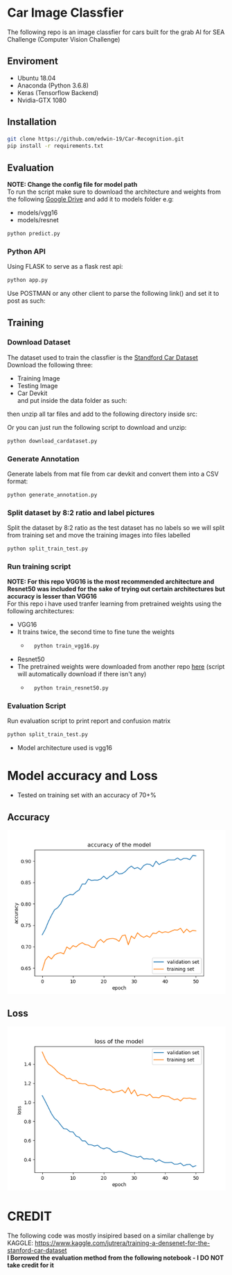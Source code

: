 # Car Image Classfier 
The following repo is an image classfier for cars built for the grab AI for SEA Challenge (Computer Vision Challenge)
<!-- 
## Notes
- Uses the standford car dataset https://ai.stanford.edu/~jkrause/cars/car_dataset.html
- Used two architecture -->

## Enviroment
- Ubuntu 18.04
- Anaconda (Python 3.6.8)
- Keras (Tensorflow Backend)
- Nvidia-GTX 1080

## Installation
```sh
git clone https://github.com/edwin-19/Car-Recognition.git
pip install -r requirements.txt
```
## Evaluation
<b>NOTE: Change the config file for model path</b>  
To run the script make sure to download the architecture and weights from the following [Google Drive](https://drive.google.com/drive/folders/10PjimksZGUnPSdXDO6eIE5ui2qcwwV1e?usp=sharing) and add it to models folder e.g: 
- models/vgg16
- models/resnet
```sh
python predict.py
```

### Python API
Using FLASK to serve as a flask rest api:
```sh
python app.py
```
Use POSTMAN or any other client to parse the following link() and set it to post as such:

## Training
### Download Dataset
The dataset used to train the classfier is the [Standford Car Dataset](https://ai.stanford.edu/~jkrause/cars/car_dataset.html)  
Download the following three:
- Training Image
- Testing Image 
- Car Devkit  
and put inside the data folder as such:

then unzip all tar files and add to the following directory inside src:


Or you can just run the following script to download and unzip:
```sh
python download_cardataset.py
```

### Generate Annotation
Generate labels from mat file from car devkit and convert them into a CSV format:
```sh
python generate_annotation.py
```

### Split dataset by 8:2 ratio and label pictures
Split the dataset by 8:2 ratio as the test dataset has no labels so we will split from training set and move the training images into files labelled
```sh
python split_train_test.py
```

### Run training script
<b>NOTE: For this repo VGG16 is the most recommended architecture and Resnet50 was included for the sake of trying out certain architectures but accuracy is lesser than VGG16</b>  
For this repo i have used tranfer learning from pretrained weights using the following architectures:
- VGG16
- It trains twice, the second time to fine tune the weights
    - ```sh
        python train_vgg16.py
        ```
- Resnet50
- The pretrained weights were downloaded from another repo [here](https://github.com/fchollet/deep-learning-models/releases/download/v0.2/resnet50_weights_th_dim_ordering_th_kernels.h5) (script will automatically download if there isn't any)
    - ```sh
        python train_resnet50.py
        ``` 
### Evaluation Script
Run evaluation script to print report and confusion matrix
```sh
python split_train_test.py
```

- Model architecture used is vgg16 
# Model accuracy and Loss
- Tested on training set with an accuracy of 70+%
## Accuracy
![Alt text](https://github.com/edwin-19/Car-Recognition/blob/master/src/models/vgg16/VGG16_Final_acc.png?raw=true "Accuracy")

## Loss
![Alt text](https://github.com/edwin-19/Car-Recognition/blob/master/src/models/vgg16/VGG16_Final_loss.png?raw=true "Accuracy")

# CREDIT
The following code was mostly insipired based on a similar challenge by KAGGLE: 
https://www.kaggle.com/jutrera/training-a-densenet-for-the-stanford-car-dataset  
<b>I Borrowed the evaluation method from the following notebook - I DO NOT take credit for it</b>